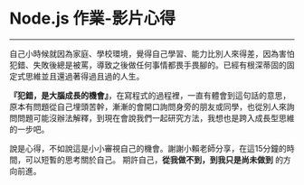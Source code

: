 # Node.js 作業-影片心得

---

自己小時候就因為家庭、學校環境，覺得自己學習、能力比別人來得差，因為害怕犯錯、失敗後總是被罵，導致之後做任何事情都畏手畏腳的。已經有根深蒂固的固定式思維並且還過著得過且過的人生。

__『犯錯，是大腦成長的機會』__，在寫程式的過程裡，一直有體會到這句話的意思，原本有問題從自己埋頭苦幹，漸漸的會開口詢問身旁的朋友或同學，也從別人來詢問問題可能沒辦法解釋，到現在會說我們一起研究方法，我想也是跨入成長型思維的一步吧。

說是心得，不如說這是小小審視自己的機會。謝謝小賴老師分享，在這15分鐘的時間，可以短暫的思考關於自己。
期許自己，__從我做不到，到我只是尚未做到__ 的方向前進。